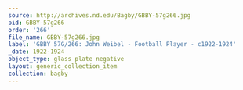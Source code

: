 ```yaml
---
source: http://archives.nd.edu/Bagby/GBBY-57g266.jpg
pid: GBBY-57g266
order: '266'
file_name: GBBY-57g266.jpg
label: 'GBBY 57G/266: John Weibel - Football Player - c1922-1924'
_date: 1922-1924
object_type: glass plate negative
layout: generic_collection_item
collection: bagby
---
```

